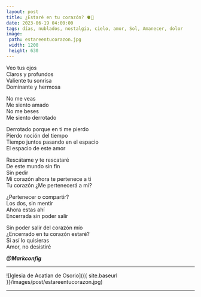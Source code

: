 ```yaml
---
layout: post
title: ¿Estaré en tu corazón? 🫀🌻
date: 2023-06-19 04:00:00
tags: días, nublados, nostalgia, cielo, amor, Sol, Amanecer, dolor
image:
 path: estareentucorazon.jpg
 width: 1200
 height: 630
---
```


Veo tus ojos  
Claros y profundos  
Valiente tu sonrisa  
Dominante y hermosa  

No me veas  
Me siento amado  
No me beses  
Me siento derrotado  

Derrotado porque en ti me pierdo  
Pierdo noción del tiempo  
Tiempo juntos pasando en el espacio  
El espacio de este amor  

Rescátame y te rescataré  
De este mundo sin fin  
Sin pedir  
Mi corazón ahora te pertenece a ti  
Tu corazón ¿Me pertenecerá a mi?  

¿Pertenecer o compartir?  
Los dos, sin mentir  
Ahora estas ahí  
Encerrada sin poder salir  

Sin poder salir del corazón mío  
¿Encerrado en tu corazón estaré?  
Si así lo quisieras  
Amor, no desistiré  


***@Markconfig***

***

![Iglesia de Acatlan de Osorio]({{ site.baseurl }}/images/post/estareentucorazon.jpg)

***